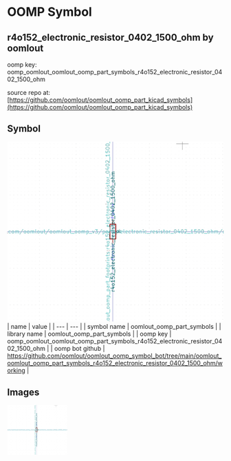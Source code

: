 # OOMP Symbol  
## r4o152_electronic_resistor_0402_1500_ohm  by oomlout  
  
oomp key: oomp_oomlout_oomlout_oomp_part_symbols_r4o152_electronic_resistor_0402_1500_ohm  
  
source repo at: [https://github.com/oomlout/oomlout_oomp_part_kicad_symbols](https://github.com/oomlout/oomlout_oomp_part_kicad_symbols)  
## Symbol  
  
[![working.png](working_600.png)](working.png)  
| name | value | 
| --- | --- | 
| symbol name | oomlout_oomp_part_symbols | 
| library name | oomlout_oomp_part_symbols | 
| oomp key | oomp_oomlout_oomlout_oomp_part_symbols_r4o152_electronic_resistor_0402_1500_ohm | 
| oomp bot github | https://github.com/oomlout/oomlout_oomp_symbol_bot/tree/main/oomlout_oomlout_oomp_part_symbols_r4o152_electronic_resistor_0402_1500_ohm/working | 
## Images  
  
[![working.png](working_140.png)](working.png)  
